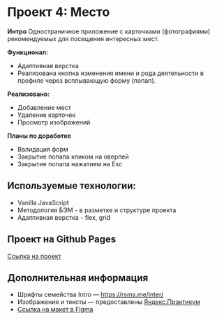 # Проект 4: Место

**Интро**
Одностраничное приложение с карточками (фотографиями) рекомендуемых для посещения интересных мест.

**Функционал:**
* Адаптивная верстка
* Реализована кнопка изменения имени и рода деятельности в профиле через всплывающую форму (попап).

**Реализовано:**
* Добавление мест
* Удаление карточек
* Просмотр изображений

**Планы по доработке**
* Валидация форм
* Закрытие попапа кликом на оверлей
* Закрытие попапа нажатием на Esc

## Используемые технологии:
* Vanilla JavaScript
* Методология БЭМ - в разметке и структуре проекта
* Адаптивная верстка - flex, grid

## Проект на Github Pages

[Ссылка на проект](https://sumere4ny.github.io/mesto/)

## Дополнительная информация

* Шрифты семейства Intro — https://rsms.me/inter/
* Изображения и тексты — предоставлены [Яндекс.Практикум](https://praktikum.yandex.ru)
* [Ссылка на макет в Figma](https://www.figma.com/file/StZjf8HnoeLdiXS7dYrLAh/JavaScript.-Sprint-4)
